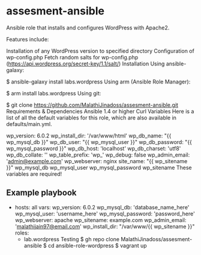 # assesment-ansible

Ansible role that installs and configures WordPress with Apache2.

Features include:

Installation of any WordPress version to specified directory
Configuration of wp-config.php
Fetch random salts for wp-config.php (https://api.wordpress.org/secret-key/1.1/salt/)
Installation
Using ansible-galaxy:

$ ansible-galaxy install labs.wordpress
Using arm (Ansible Role Manager):

$ arm install labs.wordpress
Using git:

$ git clone https://github.com/MalathiJinadoss/assesment-ansible.git
Requirements & Dependencies
Ansible 1.4 or higher
Curl
Variables
Here is a list of all the default variables for this role, which are also available in defaults/main.yml.

wp_version: 6.0.2
wp_install_dir: '/var/www/html'
wp_db_name: "{{ wp_mysql_db }}"
wp_db_user: "{{ wp_mysql_user }}"
wp_db_password: "{{ wp_mysql_password }}"
wp_db_host: 'localhost'
wp_db_charset: 'utf8'
wp_db_collate: ''
wp_table_prefix: 'wp_'
wp_debug: false
wp_admin_email: 'admin@example.com'
wp_webserver: nginx
site_name: "{{ wp_sitename }}"
wp_mysql_db
wp_mysql_user
wp_mysql_password
wp_sitename
These variables are required!

Example playbook
---
- hosts: all
  vars:
    wp_version: 6.0.2
    wp_mysql_db: 'database_name_here'
    wp_mysql_user: 'username_here'
    wp_mysql_password: 'password_here'
    wp_webserver: apache
    wp_sitename: example.com
    wp_admin_email: 'malathijain97@email.com'
    wp_install_dir: "/var/www/{{ wp_sitename }}"
  roles:
    - lab.wordpress
Testing
$ gh repo clone MalathiJinadoss/assesment-ansible
$ cd ansible-role-wordpress
$ vagrant up